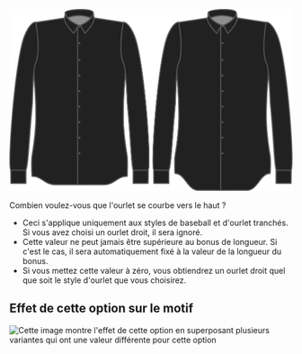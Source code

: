 ![Courbe de l'ourlet](hemcurve.svg)

Combien voulez-vous que l'ourlet se courbe vers le haut ?

<Note>

*   Ceci s'applique uniquement aux styles de baseball et d'ourlet tranchés. Si vous avez choisi un ourlet droit, il sera ignoré.
*   Cette valeur ne peut jamais être supérieure au bonus de longueur. Si c'est le cas, il sera automatiquement fixé à la valeur de la longueur du bonus.
*   Si vous mettez cette valeur à zéro, vous obtiendrez un ourlet droit quel que soit le style d'ourlet que vous choisirez.

</Note>

## Effet de cette option sur le motif

![Cette image montre l'effet de cette option en superposant plusieurs variantes qui ont une valeur différente pour cette option](simon\_hemcurve\_sample.svg "Effet de cette option sur le motif")
